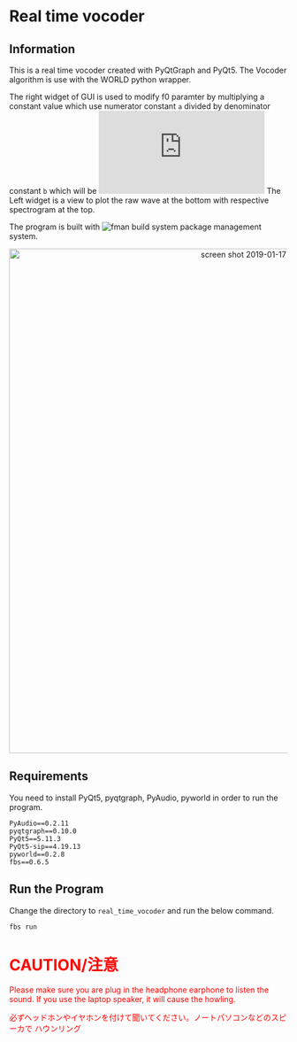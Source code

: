 # Real time vocoder

## Information

This is a real time vocoder created with PyQtGraph and PyQt5.
The Vocoder algorithm is use with the WORLD python wrapper.

The right widget of GUI is used to modify f0 paramter by multiplying a constant value which use numerator constant `a` divided by denominator constant `b` which will be ![constant equation](http://latex.codecogs.com/gif.latex?constant%20%3D%20%5Cfrac%7Ba%7D%7Bb%7D)
The Left widget is a view to plot the raw wave at the bottom with respective spectrogram at 
the top.

The program is built with ![fman build system](https://build-system.fman.io/) package management system.

<div align="center">
<img width="912" alt="screen shot 2019-01-17 at 23 29 54" src="https://user-images.githubusercontent.com/13714992/51364147-7b1d5700-1b1e-11e9-8e55-2e14f818e122.png">
</div>

## Requirements
You need to install PyQt5, pyqtgraph, PyAudio, pyworld in order to run the program.

```
PyAudio==0.2.11
pyqtgraph==0.10.0
PyQt5==5.11.3
PyQt5-sip==4.19.13
pyworld==0.2.8
fbs==0.6.5
```

## Run the Program
Change the directory to `real_time_vocoder` and run the below command.

```sh
fbs run
```

# <font color="red">CAUTION/注意</font>
<font color="red">
Please make sure you are plug in the headphone earphone to listen the sound. If you use the laptop speaker, it will cause the howling.

必ずヘッドホンやイヤホンを付けて聞いてください。ノートパソコンなどのスピーカで
ハウンリング
</font>
